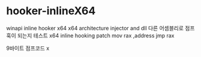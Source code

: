 # hooker-inlineX64
winapi inline hooker x64
x64 architecture injector and dll
다른 어셈블리로 점프 훅이 되는지 테스트
x64 inline hooking patch
mov rax ,address 
jmp rax

9바이트 점프코드 x
